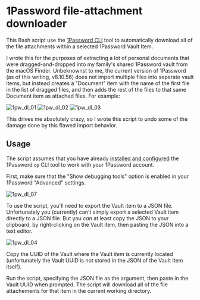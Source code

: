 # 1Password file-attachment downloader

This Bash script use the [1Password CLI](https://developer.1password.com/docs/cli) tool to automatically download all of the file attachments within a selected 1Password Vault Item.

I wrote this for the purposes of extracting a lot of personal documents that were dragged-and-dropped into my family's shared 1Password vault from the macOS Finder. Unbeknownst to me, the current version of 1Password (as of this writing, v8.10.56) does not import multiple files into separate vault items, but instead creates a "Document" item with the name of the first file in the list of dragged files, and then adds the rest of the files to that same Document item as attached files. For example:

![1pw_dl_01](https://github.com/user-attachments/assets/2cd7db32-1759-4640-bcea-de73ebb3f3cd)
![1pw_dl_02](https://github.com/user-attachments/assets/88443612-da02-4199-9d50-0b56aee3b327)
![1pw_dl_03](https://github.com/user-attachments/assets/4c02f9cd-b46b-4d5f-970c-74e514403004)

This drives me absolutely crazy, so I wrote this script to undo some of the damage done by this flawed import behavior.

## Usage

The script assumes that you have already [installed and configured](https://developer.1password.com/docs/cli/get-started) the 1Password `op` CLI tool to work with your 1Password account. 

First, make sure that the "Show debugging tools" option is enabled in your 1Password "Advanced" settings.

![1pw_dl_07](https://github.com/user-attachments/assets/9728856b-6c06-4e3d-a7d8-d1b63693973f)

To use the script, you'll need to export the Vault item to a JSON file. Unfortunately you (currently) can't simply export a selected Vault item directly to a JSON file. But you _can_ at least copy the JSON to your clipboard, by right-clicking on the Vault item, then pasting the JSON into a text editor.

![1pw_dl_04](https://github.com/user-attachments/assets/15366609-2b4e-4f62-8382-22e3ff4f5997)

Copy the UUID of the Vault where the Vault _item_ is currently located (unfortunately the Vault UUID is not stored in the JSON of the Vault Item itself).

Run the script, specifying the JSON file as the argument, then paste in the Vault UUID when prompted. The script will download all of the file attachements for that item in the current working directory.










